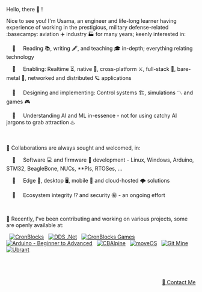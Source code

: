 Hello, there 👋 !

Nice to see you! I'm Usama, an engineer and life-long learner having experience of working in the prestigious, military defense-related :basecampy: aviation ✈️ industry 🏭 for many years; keenly interested in:

&nbsp; &nbsp; 👀 &nbsp; &nbsp; Reading 📚, writing 🖋️, and teaching 🎓 in-depth; everything relating technology

&nbsp; &nbsp; 👀 &nbsp; &nbsp; Enabling: Realtime ⏳, native 🐡, cross-platform ⚔️, full-stack 🧮, bare-metal 🤘, networked and distributed 🪐 applications

&nbsp; &nbsp; 👀 &nbsp; &nbsp; Designing and implementing: Control systems 🏗️, simulations 〽️ and games 🎮

&nbsp; &nbsp; 👀 &nbsp; &nbsp; Understanding AI and ML in-essence - not for using catchy AI jargons to grab attraction ♨️


&nbsp;

💞️ Collaborations are always sought and welcomed, in:

&nbsp; &nbsp; 👀 &nbsp; &nbsp; Software 💻 and firmware 🚀 development - Linux, Windows, Arduino, STM32, BeagleBone, NUCs, \*\*PIs, RTOSes, ...

&nbsp; &nbsp; 👀 &nbsp; &nbsp; Edge 🎼, desktop 🖥️, mobile 📱 and cloud-hosted 🌩️ solutions

&nbsp; &nbsp; 👀 &nbsp; &nbsp; Ecosystem integrity ⁉️ and security ㊙️ - an ongoing effort


&nbsp;

🌱 Recently, I've been contributing and working on various projects, some are openly available at:


<p align="left">
  
&nbsp; <a href="https://github.com/cronblocks"><img src="https://avatars.githubusercontent.com/u/86520771?s=32&v=4" alt="CronBlocks" /></a>
&nbsp; <a href="https://github.com/dds-dotnet"><img src="https://avatars.githubusercontent.com/u/125957062?s=32&v=4" alt="DDS .Net" /></a>
&nbsp; <a href="https://github.com/cronblocks-games"><img src="https://avatars.githubusercontent.com/u/148332804?s=32&v=4" alt="CronBlocks Games" /></a>
&nbsp; <a href="https://github.com/arduino-ba"><img src="https://avatars.githubusercontent.com/u/121078777?s=32&v=4" alt="Arduino - Beginner to Advanced" /></a>
&nbsp; <a href="https://github.com/CBAlpine"><img src="https://avatars.githubusercontent.com/u/160391788?s=32&v=4" alt="CBAlpine" /></a>
&nbsp; <a href="https://github.com/move-os"><img src="https://avatars.githubusercontent.com/u/116582302?s=32&v=4" alt="moveOS" /></a>
&nbsp; <a href="https://github.com/git-mine"><img src="https://avatars.githubusercontent.com/u/125908595?s=32&v=4" alt="Git Mine" /></a>
&nbsp; <a href="https://github.com/ubrant"><img src="https://avatars.githubusercontent.com/u/87671848?s=32&v=4" alt="Ubrant" /></a>

</p>


&nbsp;

# 
<p align="right"><a href="https://www.linkedin.com/in/usa-m">&#128231; Contact Me</a></p>
